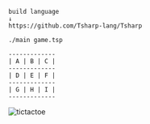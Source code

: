 
```
build language
↓
https://github.com/Tsharp-lang/Tsharp
```

```
./main game.tsp
```

```
-------------
| A | B | C |
-------------
| D | E | F |
-------------
| G | H | I |
-------------
```

![tictactoe](https://user-images.githubusercontent.com/81926489/150748213-382896a0-8570-44c6-aafa-614b7e30e3cd.gif)
